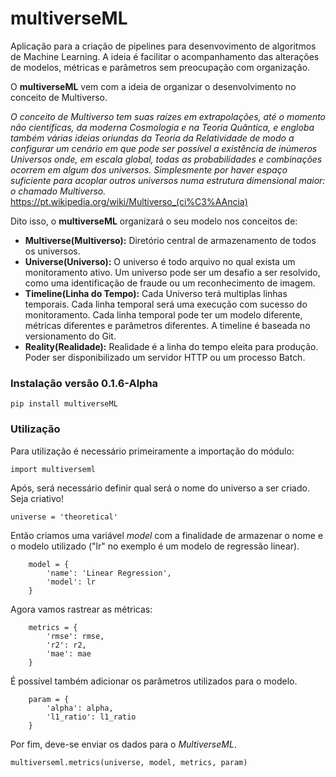 # multiverseML

Aplicação para a criação de pipelines para desenvovimento de algoritmos de Machine Learning. A ideia é facilitar o acompanhamento das alterações de modelos, métricas e parâmetros sem preocupação com organização.

O <b>multiverseML</b> vem com a ideia de organizar o desenvolvimento no conceito de Multiverso. 

*O conceito de Multiverso tem suas raízes em extrapolações, até o momento não científicas, da moderna Cosmologia e na Teoria Quântica, e engloba também várias ideias oriundas da Teoria da Relatividade de modo a configurar um cenário em que pode ser possível a existência de inúmeros Universos onde, em escala global, todas as probabilidades e combinações ocorrem em algum dos universos. Simplesmente por haver espaço suficiente para acoplar outros universos numa estrutura dimensional maior: o chamado Multiverso.*
<https://pt.wikipedia.org/wiki/Multiverso_(ci%C3%AAncia)>

Dito isso, o <b>multiverseML</b> organizará o seu modelo nos conceitos de:

- <b>Multiverse(Multiverso):</b> Diretório central de armazenamento de todos os universos.
- <b>Universe(Universo):</b> O universo é todo arquivo no qual exista um monitoramento ativo. Um universo pode ser um desafio a ser resolvido, como uma identificação de fraude ou um reconhecimento de imagem.
- <b>Timeline(Linha do Tempo):</b> Cada Universo terá multiplas linhas temporais. Cada linha temporal será uma execução com sucesso do monitoramento. Cada linha temporal pode ter um modelo diferente, métricas diferentes e parâmetros diferentes. A timeline é baseada no versionamento do Git.
- <b>Reality(Realidade):</b> Realidade é a linha do tempo eleita para produção. Poder ser disponibilizado um servidor HTTP ou um processo Batch.


### Instalação versão 0.1.6-Alpha
`pip install multiverseML`

### Utilização

Para utilização é necessário primeiramente a importação do módulo:

`import multiverseml`

Após, será necessário definir qual será o nome do universo a ser criado. Seja criativo!

`universe = 'theoretical'`

Então criamos uma variável <i>model</i> com a finalidade de armazenar o nome e o modelo utilizado ("lr" no exemplo é um modelo de regressão linear).

```
    model = {
        'name': 'Linear Regression',
        'model': lr
    }
```

Agora vamos rastrear as métricas:

``` 
    metrics = {
        'rmse': rmse,
        'r2': r2,
        'mae': mae
    }
```

É possível também adicionar os parâmetros utilizados para o modelo.

```
    param = {
        'alpha': alpha,
        'l1_ratio': l1_ratio
    }
```

Por fim, deve-se enviar os dados para o <i>MultiverseML</i>.

`multiverseml.metrics(universe, model, metrics, param)`
    